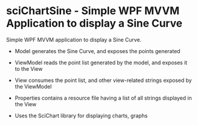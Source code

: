 # sciChartSine - Simple WPF MVVM Application to display a Sine Curve
Simple WPF MVVM application to display a Sine Curve. 
- Model generates the Sine Curve, and exposes the points generated
- ViewModel reads the point list generated by the model, and exposes it to the View
- View consumes the point list, and other view-related strings exposed by the ViewModel
- Properties contains a resource file having a list of all strings displayed in the View

- Uses the SciChart library for displaying charts, graphs
